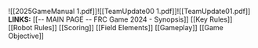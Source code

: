 ![[2025GameManual 1.pdf]]![[TeamUpdate00 1.pdf]]![[TeamUpdate01.pdf]]
**LINKS:**
[[-- MAIN PAGE -- FRC Game 2024  - Synopsis]]
[[Key Rules]]
[[Robot Rules]]
[[Scoring]]
[[Field Elements]]
[[Gameplay]]
[[Game Objective]]